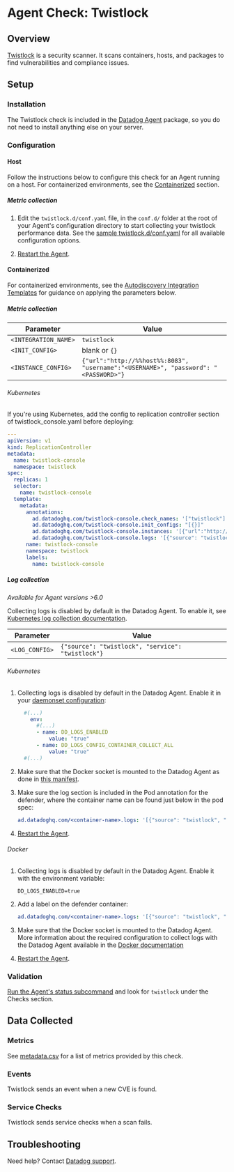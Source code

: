 # Agent Check: Twistlock

## Overview

[Twistlock][1] is a security scanner. It scans containers, hosts, and packages to find vulnerabilities and compliance issues.

## Setup

### Installation

The Twistlock check is included in the [Datadog Agent][3] package, so you do not need to install anything else on your server.

### Configuration

#### Host

Follow the instructions below to configure this check for an Agent running on a host. For containerized environments, see the [Containerized](#containerized) section.

##### Metric collection

1. Edit the `twistlock.d/conf.yaml` file, in the `conf.d/` folder at the root of your Agent's configuration directory to start collecting your twistlock performance data. See the [sample twistlock.d/conf.yaml][3] for all available configuration options.

2. [Restart the Agent][4].

#### Containerized

For containerized environments, see the [Autodiscovery Integration Templates][2] for guidance on applying the parameters below.

##### Metric collection

| Parameter            | Value                                                                               |
| -------------------- | ----------------------------------------------------------------------------------- |
| `<INTEGRATION_NAME>` | `twistlock`                                                                         |
| `<INIT_CONFIG>`      | blank or `{}`                                                                       |
| `<INSTANCE_CONFIG>`  | `{"url":"http://%%host%%:8083", "username":"<USERNAME>", "password": "<PASSWORD>"}` |

###### Kubernetes

If you're using Kubernetes, add the config to replication controller section of twistlock_console.yaml before deploying:

```yaml
---
apiVersion: v1
kind: ReplicationController
metadata:
  name: twistlock-console
  namespace: twistlock
spec:
  replicas: 1
  selector:
    name: twistlock-console
  template:
    metadata:
      annotations:
        ad.datadoghq.com/twistlock-console.check_names: '["twistlock"]'
        ad.datadoghq.com/twistlock-console.init_configs: "[{}]"
        ad.datadoghq.com/twistlock-console.instances: '[{"url":"http://%%host%%:8083", "username":"<USERNAME>", "password": "<PASSWORD>"}]'
        ad.datadoghq.com/twistlock-console.logs: '[{"source": "twistlock", "service": "twistlock"}]'
      name: twistlock-console
      namespace: twistlock
      labels:
        name: twistlock-console
```

##### Log collection

_Available for Agent versions >6.0_

Collecting logs is disabled by default in the Datadog Agent. To enable it, see [Kubernetes log collection documentation][8].

| Parameter      | Value                                             |
| -------------- | ------------------------------------------------- |
| `<LOG_CONFIG>` | `{"source": "twistlock", "service": "twistlock"}` |

###### Kubernetes

1. Collecting logs is disabled by default in the Datadog Agent. Enable it in your [daemonset configuration][6]:

   ```yaml
     #(...)
       env:
         #(...)
         - name: DD_LOGS_ENABLED
             value: "true"
         - name: DD_LOGS_CONFIG_CONTAINER_COLLECT_ALL
             value: "true"
     #(...)
   ```

2. Make sure that the Docker socket is mounted to the Datadog Agent as done in [this manifest][7].

3. Make sure the log section is included in the Pod annotation for the defender, where the container name can be found just below in the pod spec:

   ```yaml
   ad.datadoghq.com/<container-name>.logs: '[{"source": "twistlock", "service": "twistlock"}]'
   ```

4. [Restart the Agent][4].

###### Docker

1. Collecting logs is disabled by default in the Datadog Agent. Enable it with the environment variable:

   ```shell
   DD_LOGS_ENABLED=true
   ```

2. Add a label on the defender container:

   ```yaml
   ad.datadoghq.com/<container-name>.logs: '[{"source": "twistlock", "service": "twistlock"}]'
   ```

3. Make sure that the Docker socket is mounted to the Datadog Agent. More information about the required configuration to collect logs with the Datadog Agent available in the [Docker documentation][8]

4. [Restart the Agent][4].

### Validation

[Run the Agent's status subcommand][5] and look for `twistlock` under the Checks section.

## Data Collected

### Metrics

See [metadata.csv][9] for a list of metrics provided by this check.

### Events

Twistlock sends an event when a new CVE is found.

### Service Checks

Twistlock sends service checks when a scan fails.

## Troubleshooting

Need help? Contact [Datadog support][10].

[1]: https://www.twistlock.com
[2]: https://docs.datadoghq.com/agent/kubernetes/integrations
[3]: https://github.com/DataDog/integrations-core/blob/master/twistlock/datadog_checks/twistlock/data/conf.yaml.example
[4]: https://docs.datadoghq.com/agent/guide/agent-commands/#start-stop-and-restart-the-agent
[5]: https://docs.datadoghq.com/agent/guide/agent-commands/#agent-status-and-information
[6]: https://docs.datadoghq.com/agent/kubernetes/daemonset_setup/#log-collection
[7]: https://docs.datadoghq.com/agent/kubernetes/daemonset_setup/#create-manifest
[8]: https://docs.datadoghq.com/agent/kubernetes/log/?tab=containerinstallation#setup
[9]: https://github.com/DataDog/integrations-core/blob/master/twistlock/metadata.csv
[10]: https://docs.datadoghq.com/help
